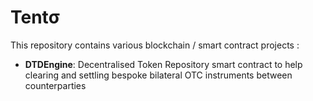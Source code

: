 # Tentσ

This repository contains various blockchain / smart contract projects :

- **DTDEngine**: Decentralised Token Repository smart contract to help clearing and settling bespoke bilateral OTC instruments between counterparties
